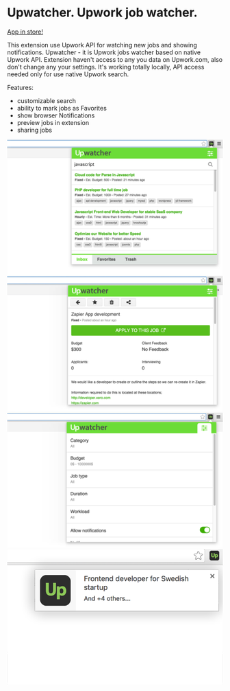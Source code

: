 # Upwatcher. Upwork job watcher.

[App in store!](https://chrome.google.com/webstore/detail/upwatcher-upwork-job-watc/cpmlhfgkdmkceojlpjdnddhjimnlockd)

This extension use Upwork API for watching new jobs and showing notifications.
Upwatcher - it is Upwork jobs watcher based on native Upwork API. Extension haven't access to any you data on Upwork.com, also don't change any your settings. It's working totally locally, API access needed only for use native Upwork search.

Features:
 - customizable search
 - ability to mark jobs as Favorites
 - show browser Notifications 
 - preview jobs in extension 
 - sharing jobs

![alt text](store_resources/list.png "List of jobs")
![alt text](store_resources/preview.png "Job preview")
![alt text](store_resources/settings.png "Settings")
![alt text](store_resources/notification.png "Notification")